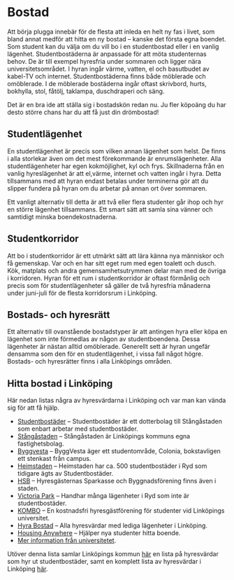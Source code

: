 Bostad
======

Att börja plugga innebär för de flesta att inleda en helt ny fas i livet, som bland annat medför att hitta en ny bostad – kanske det första egna boendet. Som student kan du välja om du vill bo i en studentbostad eller i en vanlig lägenhet. Studentbostäderna är anpassade för att möta studenternas behov. De är till exempel hyresfria under sommaren och ligger nära universitetsområdet. I hyran ingår värme, vatten, el och basutbudet av kabel-TV och internet. Studentbostäderna finns både möblerade och omöblerade. I de möblerade bostäderna ingår oftast skrivbord, hurts, bokhylla, stol, fåtölj, taklampa, duschdraperi och säng.

Det är en bra ide att ställa sig i bostadskön redan nu. Ju fler köpoäng du har desto större chans har du att få just din drömbostad!

Studentlägenhet
---------------

En studentlägenhet är precis som vilken annan lägenhet som helst. De finns i alla storlekar även om det mest förekommande är enrumslägenheter. Alla studentlägenheter har egen kokmöjlighet, kyl och frys. Skillnaderna från en vanlig hyreslägenhet är att el,värme, internet och vatten ingår i hyra. Detta tillsammans med att hyran endast betalas under terminerna gör att du slipper fundera på hyran om du arbetar på annan ort över sommaren.

Ett vanligt alternativ till detta är att två eller flera studenter går ihop och hyr en större lägenhet tillsammans. Ett smart sätt att samla sina vänner och samtidigt minska boendekostnaderna.

Studentkorridor
---------------

Att bo i studentkorridor är ett utmärkt sätt att lära känna nya människor och få gemenskap. Var och en har sitt eget rum med egen toalett och dusch. Kök, matplats och andra gemensamhetsutrymmen delar man med de övriga i korridoren. Hyran för ett rum i studentkorridor är oftast förmånlig och precis som för studentlägenheter så gäller de två hyresfria månaderna under juni-juli för de flesta korridorsrum i Linköping.

Bostads- och hyresrätt
----------------------

Ett alternativ till ovanstående bostadstyper är att antingen hyra eller köpa en lägenhet som inte förmedlas av någon av studentboendena. Dessa lägenheter är nästan alltid omöblerade. Generellt sett är hyran ungefär densamma som den för en studentlägenhet, i vissa fall något högre. Bostads- och hyresrätter finns i alla Linköpings områden.

Hitta bostad i Linköping
------------------------

Här nedan listas några av hyresvärdarna i Linköping och var man kan vända sig för att få hjälp.

*   [Studentbostäder](https://www.studentbostader.se/sv) – Studentbostäder är ett dotterbolag till Stångåstaden som enbart arbetar med studentbostäder.
*   [Stångåstaden](https://www.stangastaden.se) – Stångåstaden är Linköpings kommuns egna fastighetsbolag.
*   [Byggvesta](http://www.byggvesta.se) – ByggVesta äger ett studentområde, Colonia, bokstavligen ett stenkast från campus.
*   [Heimstaden](https://heimstaden.com/student-linkoping/) – Heimstaden har ca. 500 studentbostäder i Ryd som tidigare ägts av Studentbostäder.
*   [HSB](http://www.hsb.se/ostergotland/bostadsrattsforening/linkoping) – Hyresgästernas Sparkasse och Byggnadsförening finns även i staden.
*   [Victoria Park](http://www.victoriapark.se) – Handhar många lägenheter i Ryd som inte är studentbostäder.
*   [KOMBO](http://bostad.karservice.se/ "KOMBO") – En kostnadsfri hyresgästförening för studenter vid Linköpings universitet.
*   [Hyra Bostad](https://www.hyrabostad.se/linkoping) – Alla hyresvärdar med lediga lägenheter i Linköping.
*   [Housing Anywhere](https://housinganywhere.com) – Hjälper nya studenter hitta boende.
*   [Mer information från universitetet](https://liu.se/artikel/far-jag-bostad "Hjälp med bostad LiU").

Utöver denna lista samlar Linköpings kommun [här](https://www.linkoping.se/bygga-bo-och-miljo/bostader-och-offentliga-lokaler/hitta-bostad/studentboende/) en lista på hyresvärdar som hyr ut studentbostäder, samt en komplett lista av hyresvärdar i Linköping [här](https://www.linkoping.se/bygga-bo-och-miljo/bostader-och-offentliga-lokaler/hitta-bostad/hyresvardar-i-linkoping/).